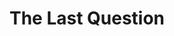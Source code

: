 ---
title: "The Last Question"
hashtag: "the-last-question"
tags:
  - Science Fiction
  - Short Story
  - Entropy
  - Isaac Asimov
---